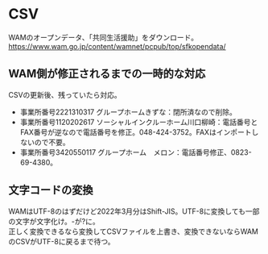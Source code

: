 # CSV
WAMのオープンデータ、「共同生活援助」をダウンロード。  
https://www.wam.go.jp/content/wamnet/pcpub/top/sfkopendata/

## WAM側が修正されるまでの一時的な対応
CSVの更新後、残っていたら対応。

- 事業所番号2221310317 グループホームきずな：閉所済なので削除。
- 事業所番号1120202617 ソーシャルインクルーホーム川口柳崎：電話番号とFAX番号が逆なので電話番号を修正。048-424-3752。FAXはインポートしないので不要。
- 事業所番号3420550117 グループホーム　メロン：電話番号修正、0823-69-4380。

## 文字コードの変換
WAMはUTF-8のはずだけど2022年3月分はShift-JIS。UTF-8に変換しても一部の文字が文字化け。-が?に。  
正しく変換できるなら変換してCSVファイルを上書き、変換できないならWAMのCSVがUTF-8に戻るまで待つ。
